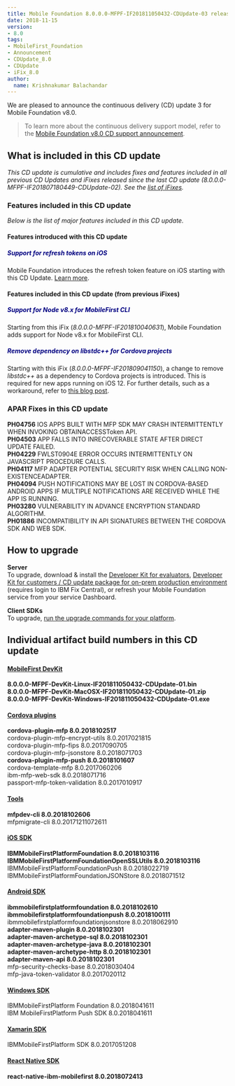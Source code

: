```yaml
---
title: Mobile Foundation 8.0.0.0-MFPF-IF201811050432-CDUpdate-03 released
date: 2018-11-15
version:
- 8.0
tags:
- MobileFirst_Foundation
- Announcement
- CDUpdate_8.0
- CDUpdate
- iFix_8.0
author:
  name: Krishnakumar Balachandar
---
```

We are pleased to announce the continuous delivery (CD) update 3 for Mobile Foundation v8.0.

>To learn more about the continuous delivery support model, refer to the [Mobile Foundation v8.0 CD support announcement](https://www-01.ibm.com/common/ssi/ShowDoc.wss?docURL=/common/ssi/rep_ca/0/897/ENUS217-390/index.html&request_locale=en).


## What is included in this CD update
*This CD update is cumulative and includes fixes and features included in all previous CD Updates and iFixes released since the last CD update (8.0.0.0-MFPF-IF201807180449-CDUpdate-02). See the [list of iFixes](https://mobilefirstplatform.ibmcloud.com/blog/2018/05/18/8-0-master-ifix-release/).*

### Features included in this CD update
*Below is the list of major features included in this CD update.*

#### Features introduced with this CD update
>
##### <span style="color:NAVY">**Support for refresh tokens on iOS**</span>
>
Mobile Foundation introduces the refresh token feature on iOS starting with this CD Update. [Learn more]({{site.baseurl}}/tutorials/en/foundation/8.0/authentication-and-security/#refresh-tokens).
>

#### Features included in this CD update (from previous iFixes)

##### <span style="color:NAVY">**Support for Node v8.x for MobileFirst CLI**</span>

Starting from this iFix (*8.0.0.0-MFPF-IF201810040631*), Mobile Foundation adds support for Node v8.x for MobileFirst CLI.

##### <span style="color:NAVY">**Remove dependency on *libstdc++* for Cordova projects**</span>

Starting with this iFix (*8.0.0.0-MFPF-IF201809041150*), a change to remove *libstdc++* as a dependency to Cordova projects is introduced. This is required for new apps running on iOS 12. For further details, such as a workaround, refer to [this blog post](https://mobilefirstplatform.ibmcloud.com/blog/2018/07/23/mfp-support-for-ios12/).


### APAR Fixes in this CD update

>
**PH04756** IOS APPS BUILT WITH MFP SDK MAY CRASH INTERMITTENTLY WHEN INVOKING OBTAINACCESSToken API.<br/>
**PH04503** APP FALLS INTO INRECOVERABLE STATE AFTER DIRECT UPDATE FAILED.<br/>
**PH04229** FWLST0904E ERROR OCCURS INTERMITTENTLY ON JAVASCRIPT PROCEDURE CALLS.<br/>
**PH04117** MFP ADAPTER POTENTIAL SECURITY RISK WHEN CALLING NON-EXISTENCEADAPTER.<br/>
**PH04094** PUSH NOTIFICATIONS MAY BE LOST IN CORDOVA-BASED ANDROID APPS IF MULTIPLE NOTIFICATIONS ARE RECEIVED WHILE THE APP IS RUNNING.<br/>
**PH03280** VULNERABILITY IN ADVANCE ENCRYPTION STANDARD ALGORITHM.<br/>
**PH01886** INCOMPATIBILITY IN API SIGNATURES BETWEEN THE CORDOVA SDK AND WEB SDK.
>

## How to upgrade
**Server**  
To upgrade, download &amp; install the [Developer Kit for evaluators]({{site.baseurl}}/downloads/), [Developer Kit for customers / CD update package for on-prem production environment](https://www-945.ibm.com/support/fixcentral/swg/downloadFixes?parent=ibm%2FOther%20software&product=ibm/Other+software/IBM+MobileFirst+Platform+Foundation&release=All&platform=All&function=fixId&fixids=8.0.0.0-MFPF-IF201811050432-CDUpdate-03&includeRequisites=1&includeSupersedes=0&downloadMethod=http) (requires login to IBM Fix Central), or refresh your Mobile Foundation service from your service Dashboard.

**Client SDKs**  
To upgrade, [run the upgrade commands for your platform]({{site.baseurl}}/tutorials/en/foundation/8.0/application-development/sdk/).


## Individual artifact build numbers in this CD update

<div class="panel-group accordion" id="mfp-component-builds" role="tablist">
    <div class="panel panel-default">
        <div class="panel-heading" role="tab" id="mfp-devkit">
            <h4 class="panel-title">
                <a role="button" data-toggle="collapse" data-parent="#mfp-component-builds" href="#collapse-mfp-devkit" aria-expanded="true" aria-controls="collapse-mfp-devkit"><b>MobileFirst DevKit</b></a>
            </h4>
        </div>
        <div id="collapse-mfp-devkit" class="panel-collapse collapse" role="tabpanel" aria-labelledby="mfp-devkit">
            <div class="panel-body">
                  <b>8.0.0.0-MFPF-DevKit-Linux-IF201811050432-CDUpdate-01.bin</b><br/>
                  <b>8.0.0.0-MFPF-DevKit-MacOSX-IF201811050432-CDUpdate-01.zip</b><br/>
                  <b>8.0.0.0-MFPF-DevKit-Windows-IF201811050432-CDUpdate-01.exe</b><br/>
            </div>
        </div>      
    </div>
    <div class="panel panel-default">
        <div class="panel-heading" role="tab" id="cordova-plugins">
            <h4 class="panel-title">
                <a role="button" data-toggle="collapse" data-parent="#mfp-component-builds" href="#collapse-cordova-plugins" aria-expanded="true" aria-controls="collapse-cordova-plugins"><b>Cordova plugins</b></a>
            </h4>
        </div>
        <div id="collapse-cordova-plugins" class="panel-collapse collapse" role="tabpanel" aria-labelledby="cordova-plugins">
            <div class="panel-body">
                  <b>cordova-plugin-mfp              8.0.2018102517</b><br/>
                  cordova-plugin-mfp-encrypt-utils   8.0.2017021815<br/>
                  cordova-plugin-mfp-fips            8.0.2017090705<br/>
                  cordova-plugin-mfp-jsonstore       8.0.2018071703<br/>
                  <b>cordova-plugin-mfp-push             8.0.2018101607</b><br/>
                  cordova-template-mfp               8.0.2017060206<br/>
                  ibm-mfp-web-sdk                    8.0.2018071716<br/>
                  passport-mfp-token-validation      8.0.2017010917<br/>
            </div>
        </div>      
    </div>
    <div class="panel panel-default">
        <div class="panel-heading" role="tab" id="tools">
            <h4 class="panel-title">
                <a role="button" data-toggle="collapse" data-parent="#mfp-component-builds" href="#collapse-tools" aria-expanded="true" aria-controls="collapse-tools">Tools</a>
            </h4>
        </div>
        <div id="collapse-tools" class="panel-collapse collapse" role="tabpanel" aria-labelledby="tools">
            <div class="panel-body">
                  <b>mfpdev-cli 8.0.2018102606</b><br/>
                  mfpmigrate-cli 8.0.20171211072611<br/>
            </div>
        </div>      
    </div>
    <div class="panel panel-default">
        <div class="panel-heading" role="tab" id="ios-sdk">
            <h4 class="panel-title">
                <a role="button" data-toggle="collapse" data-parent="#mfp-component-builds" href="#collapse-ios-sdk" aria-expanded="true" aria-controls="collapse-ios-sdk"><b>iOS SDK</b></a>
            </h4>
        </div>
        <div id="collapse-ios-sdk" class="panel-collapse collapse" role="tabpanel" aria-labelledby="ios-sdk">
            <div class="panel-body">
                    <b>IBMMobileFirstPlatformFoundation             8.0.2018103116</b><br/>
                    <b>IBMMobileFirstPlatformFoundationOpenSSLUtils 8.0.2018103116</b><br/>
                    IBMMobileFirstPlatformFoundationPush         8.0.2018022719<br/>
                    IBMMobileFirstPlatformFoundationJSONStore    8.0.2018071512<br/>
            </div>
        </div>      
    </div>
    <div class="panel panel-default">
        <div class="panel-heading" role="tab" id="android-sdk">
            <h4 class="panel-title">
                <a role="button" data-toggle="collapse" data-parent="#mfp-component-builds" href="#collapse-android-sdk" aria-expanded="true" aria-controls="collapse-android-sdk"><b>Android SDK</b></a>
            </h4>
        </div>
        <div id="collapse-android-sdk" class="panel-collapse collapse" role="tabpanel" aria-labelledby="android-sdk">
            <div class="panel-body">
                    <b>ibmmobilefirstplatformfoundation  8.0.2018102610</b><br/>
                    <b>ibmmobilefirstplatformfoundationpush            8.0.2018100111</b><br/>
                    ibmmobilefirstplatformfoundationjsonstore       8.0.2018062910<br/>
                    <b>adapter-maven-plugin              8.0.2018102301</b><br/>
                    <b>adapter-maven-archetype-sql       8.0.2018102301</b><br/>
                    <b>adapter-maven-archetype-java      8.0.2018102301</b><br/>
                    <b>adapter-maven-archetype-http      8.0.2018102301</b><br/>
                    <b>adapter-maven-api                 8.0.2018102301</b><br/>
                    mfp-security-checks-base          8.0.2018030404<br/>
                    mfp-java-token-validator          8.0.2017020112<br/>
            </div>
        </div>      
    </div>
    <div class="panel panel-default">
        <div class="panel-heading" role="tab" id="win-sdk">
            <h4 class="panel-title">
                <a role="button" data-toggle="collapse" data-parent="#mfp-component-builds" href="#collapse-win-sdk" aria-expanded="true" aria-controls="collapse-win-sdk">Windows SDK</a>
            </h4>
        </div>
        <div id="collapse-win-sdk" class="panel-collapse collapse" role="tabpanel" aria-labelledby="win-sdk">
            <div class="panel-body">
                    IBMMobileFirstPlatform Foundation 8.0.2018041611<br/>
                    IBM MobileFirstPlatform Push SDK  8.0.2018041611<br/>
            </div>
        </div>      
    </div>
    <div class="panel panel-default">
        <div class="panel-heading" role="tab" id="xamarin-sdk">
            <h4 class="panel-title">
                <a role="button" data-toggle="collapse" data-parent="#mfp-component-builds" href="#collapse-xamarin-sdk" aria-expanded="true" aria-controls="collapse-xamarin-sdk">Xamarin SDK</a>
            </h4>
        </div>
        <div id="collapse-xamarin-sdk" class="panel-collapse collapse" role="tabpanel" aria-labelledby="xamarin-sdk">
            <div class="panel-body">
                    IBMMobileFirstPlatform SDK 8.0.2017051208<br/>
            </div>
        </div>      
    </div>
    <div class="panel panel-default">
        <div class="panel-heading" role="tab" id="reactnative-sdk">
            <h4 class="panel-title">
                <a role="button" data-toggle="collapse" data-parent="#mfp-component-builds" href="#collapse-reactnative-sdk" aria-expanded="true" aria-controls="collapse-reactnative-sdk"><b>React Native SDK</b></a>
            </h4>
        </div>
        <div id="collapse-reactnative-sdk" class="panel-collapse collapse" role="tabpanel" aria-labelledby="reactnative-sdk">
            <div class="panel-body">
                    <b>react-native-ibm-mobilefirst 8.0.2018072413</b><br/>
            </div>
        </div>        
    </div>
  </div>        
